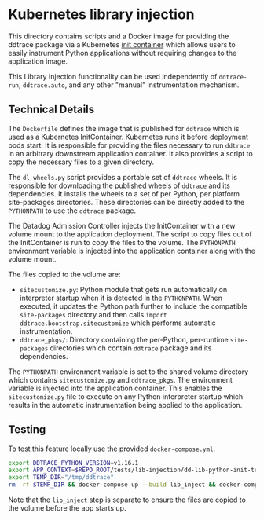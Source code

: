 # Kubernetes library injection

This directory contains scripts and a Docker image for providing the ddtrace
package via a Kubernetes [init
container](https://kubernetes.io/docs/concepts/workloads/pods/init-containers/)
which allows users to easily instrument Python applications without requiring
changes to the application image.

This Library Injection functionality can be used independently of `ddtrace-run`, `ddtrace.auto`,
and any other "manual" instrumentation mechanism.

## Technical Details

The `Dockerfile` defines the image that is published for `ddtrace` which is used
as a Kubernetes InitContainer. Kubernetes runs it before deployment pods start.
It is responsible for providing the files necessary to run `ddtrace` in an
arbitrary downstream application container. It also provides a script to copy
the necessary files to a given directory.

The `dl_wheels.py` script provides a portable set of `ddtrace` wheels. It is
responsible for downloading the published wheels of `ddtrace` and its
dependencies. It installs the wheels to a set of per Python, per platform site-packages
directories. These directories can be directly added to the `PYTHONPATH` to use the
`ddtrace` package.

The Datadog Admission Controller injects the InitContainer with a new volume
mount to the application deployment. The script to copy files out of the
InitContainer is run to copy the files to the volume. The `PYTHONPATH`
environment variable is injected into the application container along with the
volume mount.

The files copied to the volume are:

- `sitecustomize.py`: Python module that gets run automatically on interpreter startup when it is detected in the `PYTHONPATH`. When executed, it updates the Python path further to include the compatible `site-packages` directory and then calls `import ddtrace.bootstrap.sitecustomize` which performs automatic instrumentation.
- `ddtrace_pkgs/`: Directory containing the per-Python, per-runtime `site-packages` directories which contain `ddtrace` package and its dependencies.


The `PYTHONPATH` environment variable is set to the shared volume directory
which contains `sitecustomize.py` and `ddtrace_pkgs`. The environment variable
is injected into the application container. This enables the
`sitecustomize.py` file to execute on any Python interpreter startup which
results in the automatic instrumentation being applied to the application.


## Testing

To test this feature locally use the provided `docker-compose.yml`.

```bash
export DDTRACE_PYTHON_VERSION=v1.16.1
export APP_CONTEXT=$REPO_ROOT/tests/lib-injection/dd-lib-python-init-test-django
export TEMP_DIR="/tmp/ddtrace"
rm -rf $TEMP_DIR && docker-compose up --build lib_inject && docker-compose up --build
```

Note that the `lib_inject` step is separate to ensure the files are copied to the volume before the app starts up.
